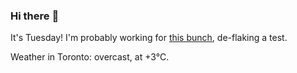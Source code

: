 ### Hi there :wave:

It's Tuesday! I'm probably working for [this bunch](https://github.com/kohofinancial), de-flaking a test.

Weather in Toronto: overcast, at +3°C.
